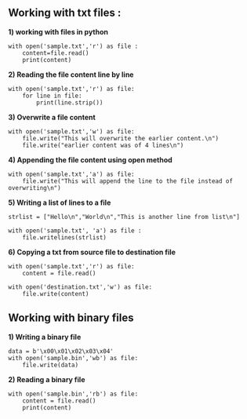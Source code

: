 ## Working with txt files : 
__1) working with files in python__
```
with open('sample.txt','r') as file :
    content=file.read()
    print(content)
```
__2) Reading the file content line by line__
```
with open('sample.txt','r') as file:
    for line in file:
        print(line.strip())
```
__3) Overwrite a file content__
```
with open('sample.txt','w') as file:
    file.write("This will overwrite the earlier content.\n")
    file.write("earlier content was of 4 lines\n")
```
__4) Appending the file content using open method__
```
with open('sample.txt','a') as file:
    file.write("This will append the line to the file instead of overwriting\n")
```
__5) Writing a list of lines to a file__
```
strlist = ["Hello\n","World\n","This is another line from list\n"]

with open('sample.txt', 'a') as file :
    file.writelines(strlist)
```
__6) Copying a txt from source file to destination file__
```
with open('sample.txt','r') as file:
    content = file.read()

with open('destination.txt','w') as file:
    file.write(content)

```

## Working with binary files 
__1) Writing a binary file__
```
data = b'\x00\x01\x02\x03\x04'
with open('sample.bin','wb') as file:
    file.write(data)
```
__2) Reading a binary file__
```
with open('sample.bin','rb') as file:
    content = file.read()
    print(content)
```
